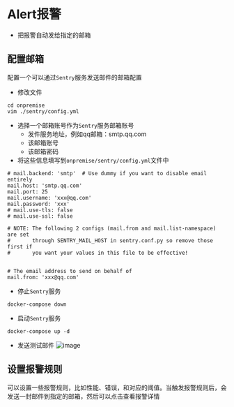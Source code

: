 # Alert报警
* 把报警自动发给指定的邮箱
## 配置邮箱
配置一个可以通过`Sentry`服务发送邮件的邮箱配置
* 修改文件
```
cd onpremise
vim ./sentry/config.yml
```
* 选择一个邮箱账号作为`Sentry`服务邮箱账号
  * 发件服务地址，例如qq邮箱：smtp.qq.com
  * 该邮箱账号
  * 该邮箱密码
* 将这些信息填写到`onpremise/sentry/config.yml`文件中
```
# mail.backend: 'smtp'  # Use dummy if you want to disable email entirely
mail.host: 'smtp.qq.com'
mail.port: 25
mail.username: 'xxx@qq.com'
mail.password: 'xxx'
# mail.use-tls: false
# mail.use-ssl: false

# NOTE: The following 2 configs (mail.from and mail.list-namespace) are set
#       through SENTRY_MAIL_HOST in sentry.conf.py so remove those first if
#       you want your values in this file to be effective!


# The email address to send on behalf of
mail.from: 'xxx@qq.com'
```
* 停止`Sentry`服务
```
docker-compose down
```
* 启动`Sentry`服务
```
docker-compose up -d
```
* 发送测试邮件
![image](test-mail)
## 设置报警规则
可以设置一些报警规则，比如性能、错误，和对应的阈值。当触发报警规则后，会发送一封邮件到指定的邮箱，然后可以点击查看报警详情